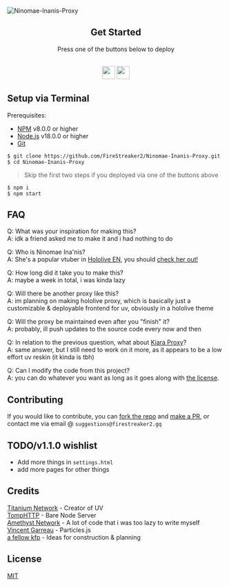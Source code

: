 

![Ninomae-Inanis-Proxy](https://socialify.git.ci/FireStreaker2/Ninomae-Inanis-Proxy/image?description=1&font=Raleway&forks=1&issues=1&logo=https%3A%2F%2Ffirestreaker2.gq%2Ftako.png&owner=1&pattern=Charlie%20Brown&pulls=1&stargazers=1&theme=Dark)

</div>

<div align="center">
         <h2>Get Started</h2>
         <a>Press one of the buttons below to deploy</a>
         <br>
         <br>
               
<a href="https://replit.com/new/github/FireStreaker2/Ninomae-Inanis-Proxy"><img height="30px" src="https://amethystnetwork-dev.github.io/assets/replit.svg"><img></a>
<a href="https://app.koyeb.com/deploy?type=git&repository=github.com/FireStreaker2/Ninomae-Inanis-Proxy&branch=main&name=Ina-Proxy"><img height="30px" src="https://img.shields.io/badge/koyeb-121212.svg?style=for-the-badge&logo=koyeb&logoColor=87fcc4"><img></a>
</div>

## Setup via Terminal

Prerequisites:
* <a href="https://www.npmjs.com/">NPM</a> v8.0.0 or higher
* <a href="https://nodejs.org/">Node.js</a> v18.0.0 or higher
* <a href="https://git-scm.com/">Git</a> 

```
$ git clone https://github.com/FireStreaker2/Ninomae-Inanis-Proxy.git
$ cd Ninomae-Inanis-Proxy
```
> Skip the first two steps if you deployed via one of the buttons above
```
$ npm i
$ npm start
```

## FAQ
Q: What was your inspiration for making this? </br>
A: idk a friend asked me to make it and i had nothing to do

Q: Who is Ninomae Ina'nis? </br>
A: She's a popular vtuber in <a href='https://www.youtube.com/@hololiveEnglish'>Hololive EN</a>, you should <a href='https://www.youtube.com/@NinomaeInanis'>check her out!</a>

Q: How long did it take you to make this? </br>
A: maybe a week in total, i was kinda lazy

Q: Will there be another proxy like this? </br>
A: im planning on making hololive proxy, which is basically just a customizable & deployable frontend for uv, obviously in a hololive theme

Q: Will the proxy be maintained even after you "finish" it? </br>
A: probably, ill push updates to the source code every now and then

Q: In relation to the previous question, what about <a href="https://github.com/FireStreaker2/Takanashi-Kiara-Proxy">Kiara Proxy</a>? </br>
A: same answer, but I still need to work on it more, as it appears to be a low effort uv reskin (it kinda is tbh)

Q: Can I modify the code from this project? </br>
A: you can do whatever you want as long as it goes along with <a href="https://github.com/FireStreaker2/Ninomae-Inanis-Proxy/blob/main/LICENSE">the license</a>.

## Contributing
If you would like to contribute, you can <a href='https://github.com/FireStreaker2/Ninomae-Inanis-Proxy/fork'>fork the repo</a> and <a href='https://github.com/FireStreaker2/Ninomae-Inanis-Proxy/compare'>make a PR</a>, or contact me via email @ ``suggestions@firestreaker2.gq``

## TODO/v1.1.0 wishlist
* Add more things in ``settings.html``
* add more pages for other things

## Credits

[Titanium Network](https://github.com/titaniumnetwork-dev) - Creator of UV 
</br>
[TompHTTP](https://github.com/tomphttp) - Bare Node Server
</br>
[Amethyst Network](https://github.com/amethystnetwork-dev) - A lot of code that i was too lazy to write myself
</br>
[Vincent Garreau](https://github.com/VincentGarreau/particles.js) - Particles.js
</br>
[a fellow kfp](https://reddit.com/u/takanashikiara) - Ideas for construction & planning 
</div>

## License

[MIT](https://github.com/FireStreaker2/Ninomae-Inanis-Proxy/blob/main/LICENSE)


